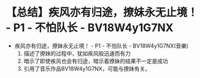 # 【总结】疾风亦有归途，撩妹永无止境！ - P1 - 不怕队长 - BV18W4y1G7NX

-   疾风亦有归途，撩妹永无止境！ - P1 - 不怕队长 - BV18W4y1G7NX(音樂)
    1.  描述了撩妹的过程中，犹如疾风般迅速而有力
    2.  暗示了即使疾风也会有归途，暗示着撩妹的结果不一定是成功
    3.  引用了音乐作品BV18W4y1G7NX，可能与撩妹有关。
